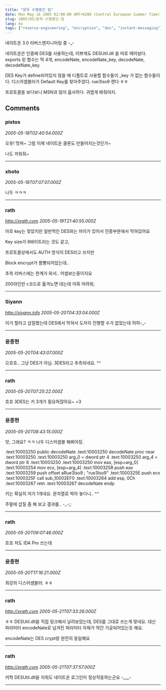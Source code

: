 ```yaml
---
title: "문득 수행중인 일"
date: Mon May 16 2005 02:00:00 GMT+0200 (Central European Summer Time)
slug: 2005/05/문득-수행중인-일
lang: ko
tags: ["reverse-engineering", "encryption", "des", "instant-messaging"]
---
```


네이트온 3.0 리버스엔지니어링 중 -_-

네이트온은 인증에 DES를 사용하는데, 이쁘게도 DESUtil.dll 을 따로 떼어놨다.
exports 된 함수는 딱 4개, encodeNate, encodeNate_key, decodeNate, decodeNate_key.

DES Key가 define되어있지 않을 때 디폴트로 사용할 함수들이 _key 가 없는 함수들이다.
디스어셈블러가 Default Key를 찾아주었다. rue3lso9 랜다 ㅎㅎ

프로토콜을 보다보니 MSN과 많이 흡사하다. 
귀엽게 봐줘야지.

## Comments

### pistos
*2005-05-18T02:40:54.000Z*

오옷! 멋져~ 그럼 이제 네이트온 클론도 만들어지는것인가~

나도 끼워줘~

---

### xhoto
*2005-05-18T07:07:07.000Z*

나두 ㅋㅋㅋ

---

### rath
*http://xrath.com*
*2005-05-19T21:40:55.000Z*

아흐 key는 찾았지만 일반적인 DES와는 차이가 있어서 인증부분에서 막혀있어요

Key size가 8바이트라는 것도 같고,

프로토콜상에서도 AUTH 방식이 DES라고 쓰지만

Block encrypt가 짬뽕되어있는데..

추측 리버스에는 한계가 와서.. 어셈보는중이지요

200라인만 c코드로 옮겨노면 대는데 어흑 어려워;

---

### Siyann
*http://siyann.info*
*2005-05-20T04:33:04.000Z*

이거 할라고 삽질했는데 DES에서 막혀서 도저히 진행할 수가 없었는데 허허-_-

---

### 윤종현
*2005-05-20T04:43:07.000Z*

으흐흐.. 그냥 DES가 아님. 3DES라고 추측되네요. ^^

---

### rath
*2005-05-20T07:25:22.000Z*

흐흐 3DES는 키 3개가 필요하잖아요~ =3

---

### 윤종현
*2005-05-20T08:43:15.000Z*

앗, 그래요? ㅋㅋ 나두 디스어셈블 해봐야징.

.text:10003250                 public decodeNate
.text:10003250 decodeNate      proc near
.text:10003250
.text:10003250 arg_0           = dword ptr  4
.text:10003250 arg_4           = dword ptr  8
.text:10003250
.text:10003250                 mov     eax, [esp+arg_0]
.text:10003254                 mov     ecx, [esp+arg_4]
.text:10003258                 push    eax
.text:10003259                 push    offset aRue3lso9 ; "rue3lso9"
.text:1000325E                 push    ecx
.text:1000325F                 call    sub_10002EF0
.text:10003264                 add     esp, 0Ch
.text:10003267                 retn
.text:10003267 decodeNate      endp

키는 확실히 저거 1개네요. 문자열로 박아 놓다니.. ^^

주말에 삽질 좀 해 보고 결과를.. -_-;;

---

### rath
*2005-05-20T09:07:46.000Z*

흐흐 저도 IDA Pro 쓰는데

---

### 윤종현
*2005-05-20T17:16:21.000Z*

최강의 디스어셈블러. ㅎㅎ

---

### rath
*http://xrath.com*
*2005-05-21T07:33:26.000Z*

ㅎㅎ DESUtil.dll을 직접 링크해서 날려보았는데, DES를 그대로 쓰는게 맞네요. 대신 파라미터 encodeNate로 넘겨진 파라미터 자체가 약간 가공되어있는듯 해요.

encodeNate는 DES crypt랑 완전히 동일해요

---

### rath
*http://xrath.com*
*2005-05-21T07:37:57.000Z*

커헉 DESUtil.dll을 지워도 네이트온 로그인이 정상작동하는군요 -___-

---
